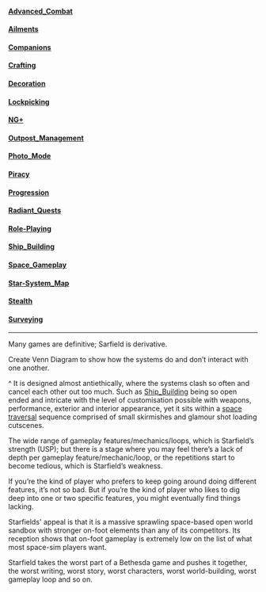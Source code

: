 #### [Advanced_Combat](Gameplay%20Systems/Advanced_Combat.md)

#### [Ailments](Gameplay%20Systems/Ailments.md)

#### [Companions](Gameplay%20Systems/Companions.md)

#### [Crafting](Gameplay%20Systems/Crafting.md)

#### [Decoration](Gameplay%20Systems/Decoration.md)

#### [Lockpicking](Gameplay%20Systems/Lockpicking.md)

#### [NG+](Gameplay%20Systems/NG+.md)

#### [Outpost_Management](Gameplay%20Systems/Outpost_Management.md)

#### [Photo_Mode](Gameplay%20Systems/Photo_Mode.md)

#### [Piracy](Gameplay%20Systems/Piracy.md)

#### [Progression](Gameplay%20Systems/Progression.md)

#### [Radiant_Quests](Gameplay%20Systems/Radiant_Quests.md)

#### [Role-Playing](Gameplay%20Systems/Role-Playing.md)

#### [Ship_Building](Gameplay%20Systems/Ship_Building.md)

#### [Space_Gameplay](Gameplay%20Systems/Space_Gameplay.md)

#### [Star-System_Map](Gameplay%20Systems/Star-System_Map.md)

#### [Stealth](Gameplay%20Systems/Stealth.md)

#### [Surveying](Gameplay%20Systems/Surveying.md)
 
  ---
 Many games are definitive; Sarfield is derivative.
 
 Create Venn Diagram to show how the systems do and don’t interact with one another.

^ It is designed almost antiethically, where the systems clash so often and cancel each other out too much. Such as [Ship_Building](Gameplay%20Systems/Ship_Building.md) being so open ended and intricate with the level of customisation possible with weapons, performance, exterior and interior appearance, yet it sits within a [space traversal](Exploring/Travelling.md) sequence comprised of small skirmishes and glamour shot loading cutscenes.

The wide range of gameplay features/mechanics/loops, which is Starfield’s strength (USP); but there is a stage where you may feel there’s a lack of depth per gameplay feature/mechanic/loop, or the repetitions start to become tedious, which is Starfield’s weakness.

If you’re the kind of player who prefers to keep going around doing different features, it’s not so bad. But if you’re the kind of player who likes to dig deep into one or two specific features, you might eventually find things lacking.

Starfields' appeal is that it is a massive sprawling space-based open world sandbox with stronger on-foot elements than any of its competitors. Its reception shows that on-foot gameplay is extremely low on the list of what most space-sim players want.

Starfield takes the worst part of a Bethesda game and pushes it together, the worst writing, worst story, worst characters, worst world-building, worst gameplay loop and so on.